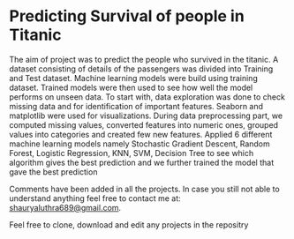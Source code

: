 # Predicting Survival of people in Titanic

The aim of project was to predict the people who survived in the titanic. A dataset consisting of details of the passengers was divided into Training and Test dataset. Machine learning models were build using training dataset. Trained models were then used to see how well the model performs on unseen data. 
To start with, data exploration was done to check missing data and for identification of important features. Seaborn and matplotlib were used for visualizations. During data preprocessing part, we computed missing values, converted features into numeric ones, grouped values into categories and created few new features. 
Applied 6 different machine learning models namely Stochastic Gradient Descent, Random Forest, Logistic Regression, KNN, SVM, Decision Tree to see which algorithm gives the best prediction and we further trained the model that gave the best prediction

Comments have been added in all the projects. In case you still not able to understand anything feel free to contact me at:
shauryaluthra689@gmail.com.

Feel free to clone, download and edit any projects in the repositry
